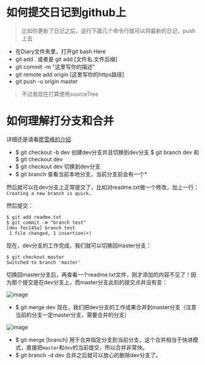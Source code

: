 # 如何提交日记到github上
> 比如你更新了日记之后，运行下面几个命令行就可以将最新的日记，push上去
- 在Diary文件夹里，打开git bash Here
- git add . 或者是 git add [文件名.文件后缀]
- git commit -m "这里写你的描述"
- git remote add origin [这里写你的https路径]
- git push -u origin master 

> 不过我现在打算使用sourceTree


# 如何理解打分支和合并

详细还是请看[廖雪峰的介绍](http://www.liaoxuefeng.com/wiki/0013739516305929606dd18361248578c67b8067c8c017b000/001375840038939c291467cc7c747b1810aab2fb8863508000)
- $ git checkout -b dev 创建dev分支并且切换到dev分支 $ git branch dev 和 $ git checkout dev
- $ git checkout dev 切换到dev分支
- $ git branch 查看当前本地分支，当前分支前会有一个*

然后就可以在dev分支上正常提交了，比如对readme.txt做一个修改，加上一行：`Creating a new branch is quick.`

然后提交：
```
$ git add readme.txt 
$ git commit -m "branch test"
[dev fec145a] branch test
 1 file changed, 1 insertion(+)
```
现在，dev分支的工作完成，我们就可以切换回master分支：

```
$ git checkout master
Switched to branch 'master'
```

切换回master分支后，再查看一个readme.txt文件，刚才添加的内容不见了！因为那个提交是在dev分支上，而master分支此刻的提交点并没有变：

![image](这是是合并前header和dev，master指针的位置)

- $ git merge dev 现在，我们把dev分支的工作成果合并到master分支（注意当前的分支一定master分支，需要合并的分支）

![image](这是是合并前header和dev，master指针的位置)

- $ git merge [branch] 用于合并指定分支到当前分支，这个合并相当于快进模式，直接把`master`和`dev`的当前提交，所以合并非常快。
- $ git branch -d dev 合并之后就可以放心的删除dev分支了。